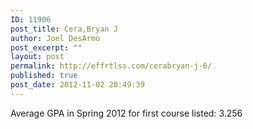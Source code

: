```yaml
---
ID: 11906
post_title: Cera,Bryan J
author: Joel DesArmo
post_excerpt: ""
layout: post
permalink: http://effrtlss.com/cerabryan-j-6/
published: true
post_date: 2012-11-02 20:49:39
---
```

<p>Average GPA in Spring 2012 for first course listed: 3.256</p>